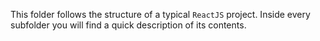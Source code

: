 This folder follows the structure of a typical `ReactJS` project. Inside every subfolder you will find a quick description of its contents.
